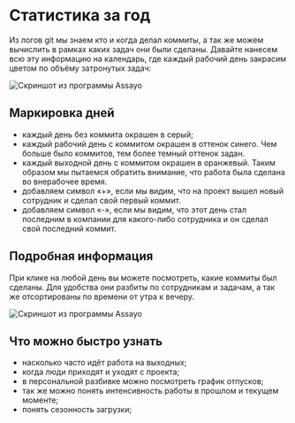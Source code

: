 [tags]:# "git, bitbucket, gitlab, log, stat, statistic, гит, лог, статистика, анализ, "
[recommendations]:# "recommendations, team_day"
[youtube]:# "mqfu-ea3jao"

# Статистика за год

Из логов git мы знаем кто и когда делал коммиты, а так же можем вычислить в рамках каких задач они были сделаны. Давайте нанесем всю эту информацию на календарь, где каждый рабочий день закрасим цветом по объёму затронутых задач:

<img src="../../../assets/images/assayo/team_year.png" title="Скриншот из программы Assayo" />

## Маркировка дней
- каждый день без коммита окрашен в серый;
- каждый рабочий день с коммитом окрашен в оттенок синего. Чем больше было коммитов, тем более темный оттенок задан.
- каждый выходной день с коммитом окрашен в оранжевый. Таким образом мы пытаемся обратить внимание, что работа была сделана во внерабочее время.
- добавляем символ «+», если мы видим, что на проект вышел новый сотрудник и сделал свой первый коммит.
- добавляем символ «-», если мы видим, что этот день стал последним в компании для какого-либо сотрудника и он сделал свой последний коммит.

## Подробная информация

При клике на любой день вы можете посмотреть, какие коммиты был сделаны. Для удобства они разбиты по сотрудникам и задачам, а так же отсортированы по времени от утра к вечеру.

<img src="../../../assets/images/assayo/team_year_2.png" title="Скриншот из программы Assayo" />

## Что можно быстро узнать

- насколько часто идёт работа на выходных;
- когда люди приходят и уходят с проекта;
- в персональной разбивке можно посмотреть график отпусков;
- так же можно понять интенсивность работы в прошлом и текущем моменте;
- понять сезонность загрузки;
